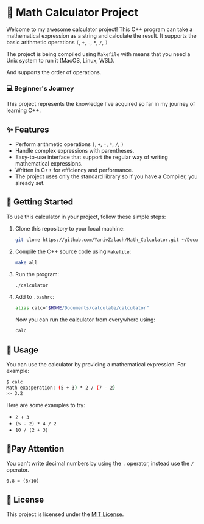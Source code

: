 # 🚀 Math Calculator Project

Welcome to my awesome calculator project! This C++ program can take a mathematical expression as a string and calculate the result. It supports the basic arithmetic operations `(`, `+`, `-`, `*`, `/`, `)`

The project is being compiled using `Makefile` with means that you need a Unix system to run it (MacOS, Linux, WSL).

And supports the order of operations.

### 💻 Beginner's Journey

This project represents the knowledge I've acquired so far in my journey of learning C++.

## ✨ Features

- Perform arithmetic operations `(`, `+`, `-`, `*`, `/`, `)`
- Handle complex expressions with parentheses.
- Easy-to-use interface that support the regular way of writing mathematical expressions.
- Written in C++ for efficiency and performance.
- The project uses only the standard library so if you have a Compiler, you already set.

## 🚀 Getting Started

To use this calculator in your project, follow these simple steps:

1. Clone this repository to your local machine:

   ```bash
   git clone https://github.com/YanivZalach/Math_Calculator.git ~/Documents/calculate
   ```

2. Compile the C++ source code using `Makefile`:

   ```bash
   make all
   ```

3. Run the program:

   ```bash
   ./calculator
   ```

4. Add to `.bashrc`:

   ```bash
   alias calc="$HOME/Documents/calculate/calculator"
   ```

   Now you can run the calculator from  everywhere using:

   ```bash
   calc
   ```


## 📝 Usage

You can use the calculator by providing a mathematical expression. For example:

```bash
$ calc
Math exasperation: (5 + 3) * 2 / (7 - 2)
>> 3.2
```
Here are some examples to try:

- `2 + 3`
- `(5 - 2) * 4 / 2`
- `10 / (2 + 3)`

## 🌟Pay Attention

You can't write decimal numbers by using the `.` operator, instead use the `/` operator.

```
0.8 = (8/10)
```

## 📄 License

This project is licensed under the [MIT License](LICENSE).

